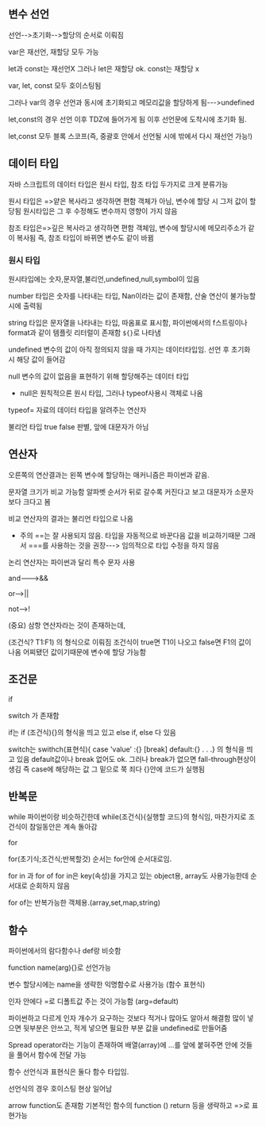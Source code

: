 ## 변수 선언
선언-->초기화-->할당의 순서로 이뤄짐

var은 재선언, 재할당 모두 가능

let과 const는 재선언X 그러나 let은 재할당 ok. const는 재할당 x


var, let, const 모두 호이스팅됨

그러나 var의 경우 선언과 동시에 초기화되고 메모리값을 할당하게 됨--->undefined

let,const의 경우 선언 이후 TDZ에 들어가게 됨 이후 선언문에 도착시에 초기화 됨. 

let,const 모두 블록 스코프(즉, 중괄호 안에서 선언될 시에 밖에서 다시 재선언 가능!)

## 데이터 타입

자바 스크립트의 데이터 타입은 원시 타입, 참조 타입 두가지로 크게 분류가능

원시 타입은 =>얕은 복사라고 생각하면 편함
객체가 아님, 변수에 할당 시 그저 값이 할당됨
원시타입은 그 후 수정해도 변수까지 영향이 가지 않음

참조 타입은=>깊은 복사라고 생각하면 편함
객체임, 변수에 할당시에 메모리주소가 같이 복사됨
즉, 참조 타입이 바뀌면 변수도 같이 바뀜

### 원시 타입

원시타입에는 숫자,문자열,불리언,undefined,null,symbol이 있음

number 타입은 숫자를 나타내는 타입, Nan이라는 값이 존재함, 산술 연산이 불가능할 시에 출력됨

string 타입은 문자열을 나타내는 타입, 따옴표로 표시함, 파이썬에서의 f스트링이나 format과 같이 
템플릿 리터럴이 존재함 `${}`로 나타냄

undefined 변수의 값이 아직 정의되지 않을 때 가지는 데이터타입임. 선언 후 초기화 시 해당 값이 들어감

null 변수의 값이 없음을 표현하기 위해 할당해주는 데이터 타입
* null은 원칙적으론 원시 타입, 그러나 typeof사용시 객체로 나옴

typeof= 자료의 데이터 타입을 알려주는 연산자

불리언 타입 true false 판별, 앞에 대문자가 아님

## 연산자
오른쪽의 연산결과는 왼쪽 변수에 할당하는 매커니즘은 파이썬과 같음.

문자열 크기가 비교 가능함 알파벳 순서가 뒤로 갈수록 커진다고 보고 대문자가 소문자보다 크다고 봄

비교 연산자의 결과는 불리언 타입으로 나옴

* 주의 ==는 잘 사용되지 않음. 타입을 자동적으로 바꾼다음 값을 비교하기때문
그래서 ===를 사용하는 것을 권장---> 임의적으로 타입 수정을 하지 않음

논리 연산자는 파이썬과 달리 특수 문자 사용

and--->&&

or-->||

not-->!

(중요) 삼항 연산자라는 것이 존재하는데,

(조건식? T1:F1) 의 형식으로 이뤄짐 
조건식이 true면 T1이 나오고 false면 F1의 값이 나옴
어찌됐던 값이기때문에 변수에 할당 가능함


## 조건문
if 

switch 가 존재함

if는 if (조건식){}의 형식을 띄고 있고 
else if, else 다 있음

switch는 swithch(표현식){
    case 'value' :{} [break]
    default:{}
    .
    .
    .}
의 형식을 띄고 있음
default값이나 break 없어도 ok.
그러나 break가 없으면 fall-through현상이 생김
즉 case에 해당하는 값 그 밑으로 쭉 죄다 {}안에 코드가 실행됨

## 반복문

while
파이썬이랑 비슷하긴한데 while(조건식){실행할 코드}의 형식임, 마찬가지로 조건식이 참일동안은 계속 돌아감

for

for(초기식;조건식;반복할것)
순서는 for안에 순서대로임.

for in 과 for of
for in은 key(속성)을 가지고 있는 object용, array도 사용가능한데 순서대로 순회하지 않음

for of는 반복가능한 객체용.(array,set,map,string)

## 함수
파이썬에서의 람다함수나 def랑 비슷함

function name(arg){}로 선언가능

변수 할당시에는 name을 생략한 익명함수로 사용가능
(함수 표현식)

인자 안에다 =로 디폴트값 주는 것이 가능함
(arg=default)

파이썬하고 다르게 인자 개수가 요구하는 것보다 적거나 많아도 알아서 해결함
많이 넣으면 뒷부분은 안쓰고, 적게 넣으면 필요한 부분 값을 undefined로 만들어줌

Spread operator라는 기능이 존재하여 배열(array)에 ...를 앞에 붙혀주면 안에 것들을 풀어서 함수에 전달 가능

함수 선언식과 표현식은 둘다 함수 타입임.

선언식의 경우 호이스팅 현상 일어남

arrow function도 존재함
기본적인 함수의 function () return 등을 생략하고 
=>로 표현가능